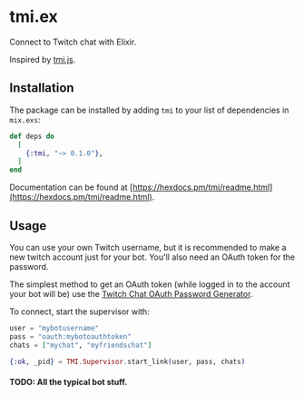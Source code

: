 # tmi.ex

Connect to Twitch chat with Elixir.

Inspired by [tmi.js](https://github.com/tmijs/tmi.js).

## Installation

The package can be installed by adding `tmi` to your list of dependencies in `mix.exs`:

```elixir
def deps do
  [
    {:tmi, "~> 0.1.0"},
  ]
end
```

Documentation can be found at [https://hexdocs.pm/tmi/readme.html](https://hexdocs.pm/tmi/readme.html).

## Usage

You can use your own Twitch username, but it is recommended to make a new twitch account just for your bot.
You'll also need an OAuth token for the password.

The simplest method to get an OAuth token (while logged in to the account your bot will be) use the [Twitch Chat OAuth Password Generator](https://twitchapps.com/tmi/).

To connect, start the supervisor with:

```elixir
user = "mybotusername"
pass = "oauth:mybotoauthtoken"
chats = ["mychat", "myfriendschat"]

{:ok, _pid} = TMI.Supervisor.start_link(user, pass, chats)
```

#### TODO: All the typical bot stuff.
